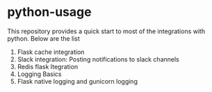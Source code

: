 # python-usage
This repository provides a quick start to most of the integrations with python. Below are the list
1. Flask cache integration
2. Slack integration: Posting notifications to slack channels
3. Redis flask Itegration
4. Logging Basics
5. Flask native logging and gunicorn logging


